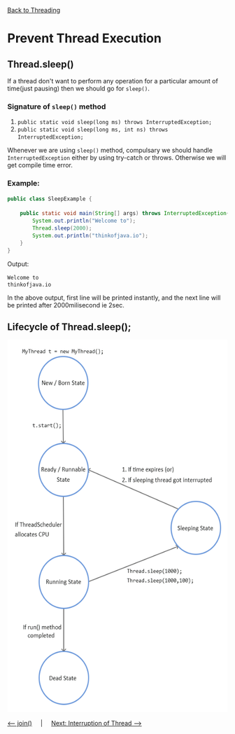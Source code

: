 [Back to Threading](../README.md)
# Prevent Thread Execution

## Thread.sleep()

If a thread don't want to perform any operation for a particular amount of time(just pausing) then we should go for `sleep()`.

### Signature of `sleep()` method
1. `public static void sleep(long ms) throws InterruptedException;`
2. `public static void sleep(long ms, int ns) throws InterruptedException;`

Whenever we are using `sleep()` method, compulsary we should handle `InterruptedException` either by using try-catch or throws. Otherwise we will get compile time error.

### Example:
```java
public class SleepExample {

    public static void main(String[] args) throws InterruptedException{
        System.out.println("Welcome to");
        Thread.sleep(2000);
        System.out.println("thinkofjava.io");
    }
}
```
Output:

```
Welcome to
thinkofjava.io
```

In the above output, first line will be printed instantly, and the next line will be printed after 2000milisecond ie 2sec.


## Lifecycle of Thread.sleep();

<img src="../../../assets/images/threading/thread_sleep.png" width="520" height="850"/>

<Br>

[<-- join()](../6_PreventThreadExecution/Thread_join.md) &nbsp;&nbsp;&nbsp;&nbsp;|&nbsp;&nbsp;&nbsp;&nbsp; [Next: Interruption of Thread -->](../7_Interruption_of_thread/README.md)

<br>